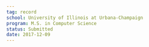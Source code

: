 ```yaml
---
tag: record
school: University of Illinois at Urbana-Champaign
program: M.S. in Computer Science
status: Submitted
date: 2017-12-09
---
```

